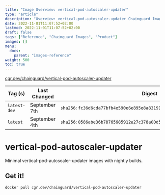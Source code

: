 ```yaml
---
title: "Image Overview: vertical-pod-autoscaler-updater"
type: "article"
description: "Overview: vertical-pod-autoscaler-updater Chainguard Image"
date: 2022-11-01T11:07:52+02:00
lastmod: 2022-11-01T11:07:52+02:00
draft: false
tags: ["Reference", "Chainguard Images", "Product"]
images: []
menu:
  docs:
    parent: "images-reference"
weight: 500
toc: true
---
```


[cgr.dev/chainguard/vertical-pod-autoscaler-updater](https://github.com/chainguard-images/images/tree/main/images/vertical-pod-autoscaler-updater)

| Tag (s)       | Last Changed  | Digest                                                                    |
|---------------|---------------|---------------------------------------------------------------------------|
|  `latest-dev` | September 7th | `sha256:fc36d6cda77bfb4e590e6e895e8a83191e9be530af9eba2c0704619622bb6601` |
|  `latest`     | September 4th | `sha256:0586abe36b78765685912a27c378a00d55811828b38de77be222c191c4a16552` |

# vertical-pod-autoscaler-updater

Minimal vertical-pod-autoscaler-updater images with nightly builds.

## Get it!

```shell
docker pull cgr.dev/chainguard/vertical-pod-autoscaler-updater
```
